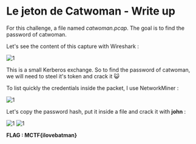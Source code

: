 # Le jeton de Catwoman - Write up

For this challenge, a file named <em>catwoman.pcap</em>. The goal is to find the password of catwoman.

Let's see the content of this capture with Wireshark :

![1](https://user-images.githubusercontent.com/66923124/164989892-60c450e1-4319-4106-a89a-baad086606df.png)

This is a small Kerberos exchange. So to find the password of catwoman, we will need to steel it's token and crack it 😺

To list quickly the credentials inside the packet, I use NetworkMiner :

![1](https://user-images.githubusercontent.com/66923124/164990651-7f413fd4-5b3f-427e-84a0-ed478a3ec128.png)

Let's copy the password hash, put it inside a file and crack it with <strong>john</strong> :

![1](https://user-images.githubusercontent.com/66923124/164990690-adfe1028-5d17-4e73-a41e-57680463a912.png)
![1](https://user-images.githubusercontent.com/66923124/164990829-aa4d437b-87d7-4621-be7b-c5e2fa1202e9.png)


<strong>FLAG : MCTF{ilovebatman}</strong>
